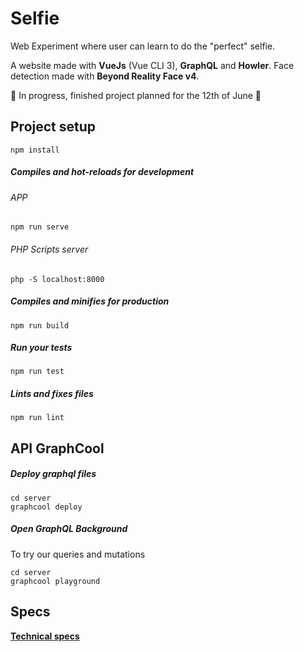# Selfie
Web Experiment where user can learn to do the "perfect" selfie.

A website made with **VueJs** (Vue CLI 3), **GraphQL** and **Howler**. Face detection made with **Beyond Reality Face v4**.

🚧 In progress, finished project planned for the 12th of June 🚧


## Project setup
```
npm install
```

##### Compiles and hot-reloads for development
###### APP
```
npm run serve
```

###### PHP Scripts server
```
php -S localhost:8000
```

##### Compiles and minifies for production
```
npm run build
```

##### Run your tests
```
npm run test
```

##### Lints and fixes files
```
npm run lint
```

## API GraphCool
##### Deploy graphql files
```
cd server
graphcool deploy
```

##### Open GraphQL Background
To try our queries and mutations
```
cd server
graphcool playground
```

## Specs
**[Technical specs](https://github.com/cerseig/selfie/blob/dev/specs.md)**
